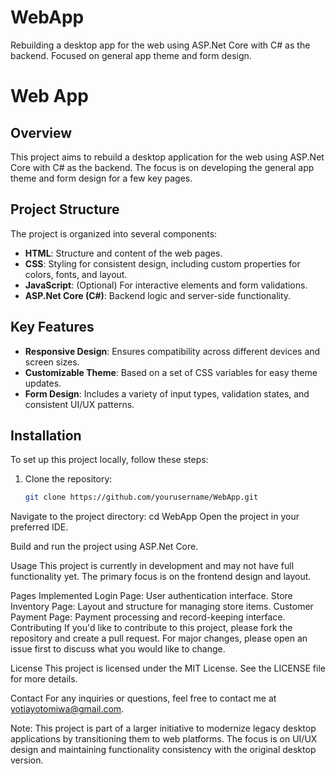 # WebApp
Rebuilding a desktop app for the web using ASP.Net Core with C# as the backend. Focused on general app theme and form design.
# Web App

## Overview
This project aims to rebuild a desktop application for the web using ASP.Net Core with C# as the backend. The focus is on developing the general app theme and form design for a few key pages.

## Project Structure
The project is organized into several components:

- **HTML**: Structure and content of the web pages.
- **CSS**: Styling for consistent design, including custom properties for colors, fonts, and layout.
- **JavaScript**: (Optional) For interactive elements and form validations.
- **ASP.Net Core (C#)**: Backend logic and server-side functionality.

## Key Features
- **Responsive Design**: Ensures compatibility across different devices and screen sizes.
- **Customizable Theme**: Based on a set of CSS variables for easy theme updates.
- **Form Design**: Includes a variety of input types, validation states, and consistent UI/UX patterns.

## Installation
To set up this project locally, follow these steps:

1. Clone the repository:
   ```bash
   git clone https://github.com/yourusername/WebApp.git
Navigate to the project directory:
cd WebApp
Open the project in your preferred IDE.

Build and run the project using ASP.Net Core.

Usage
This project is currently in development and may not have full functionality yet. The primary focus is on the frontend design and layout.

Pages Implemented
Login Page: User authentication interface.
Store Inventory Page: Layout and structure for managing store items.
Customer Payment Page: Payment processing and record-keeping interface.
Contributing
If you'd like to contribute to this project, please fork the repository and create a pull request. For major changes, please open an issue first to discuss what you would like to change.

License
This project is licensed under the MIT License. See the LICENSE file for more details.

Contact
For any inquiries or questions, feel free to contact me at yotiayotomiwa@gmail.com.

Note: This project is part of a larger initiative to modernize legacy desktop applications by transitioning them to web platforms. The focus is on UI/UX design and maintaining functionality consistency with the original desktop version.
